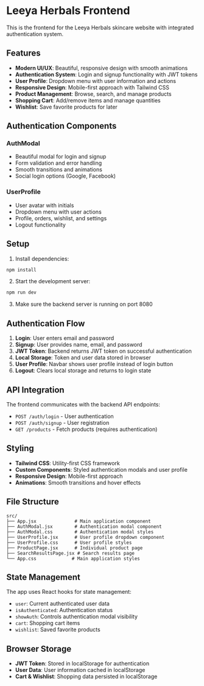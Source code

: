 # Leeya Herbals Frontend

This is the frontend for the Leeya Herbals skincare website with integrated authentication system.

## Features

- **Modern UI/UX**: Beautiful, responsive design with smooth animations
- **Authentication System**: Login and signup functionality with JWT tokens
- **User Profile**: Dropdown menu with user information and actions
- **Responsive Design**: Mobile-first approach with Tailwind CSS
- **Product Management**: Browse, search, and manage products
- **Shopping Cart**: Add/remove items and manage quantities
- **Wishlist**: Save favorite products for later

## Authentication Components

### AuthModal
- Beautiful modal for login and signup
- Form validation and error handling
- Smooth transitions and animations
- Social login options (Google, Facebook)

### UserProfile
- User avatar with initials
- Dropdown menu with user actions
- Profile, orders, wishlist, and settings
- Logout functionality

## Setup

1. Install dependencies:
```bash
npm install
```

2. Start the development server:
```bash
npm run dev
```

3. Make sure the backend server is running on port 8080

## Authentication Flow

1. **Login**: User enters email and password
2. **Signup**: User provides name, email, and password
3. **JWT Token**: Backend returns JWT token on successful authentication
4. **Local Storage**: Token and user data stored in browser
5. **User Profile**: Navbar shows user profile instead of login button
6. **Logout**: Clears local storage and returns to login state

## API Integration

The frontend communicates with the backend API endpoints:
- `POST /auth/login` - User authentication
- `POST /auth/signup` - User registration
- `GET /products` - Fetch products (requires authentication)

## Styling

- **Tailwind CSS**: Utility-first CSS framework
- **Custom Components**: Styled authentication modals and user profile
- **Responsive Design**: Mobile-first approach
- **Animations**: Smooth transitions and hover effects

## File Structure

```
src/
├── App.jsx              # Main application component
├── AuthModal.jsx        # Authentication modal component
├── AuthModal.css        # Authentication modal styles
├── UserProfile.jsx      # User profile dropdown component
├── UserProfile.css      # User profile styles
├── ProductPage.jsx      # Individual product page
├── SearchResultsPage.jsx # Search results page
└── App.css             # Main application styles
```

## State Management

The app uses React hooks for state management:
- `user`: Current authenticated user data
- `isAuthenticated`: Authentication status
- `showAuth`: Controls authentication modal visibility
- `cart`: Shopping cart items
- `wishlist`: Saved favorite products

## Browser Storage

- **JWT Token**: Stored in localStorage for authentication
- **User Data**: User information cached in localStorage
- **Cart & Wishlist**: Shopping data persisted in localStorage
